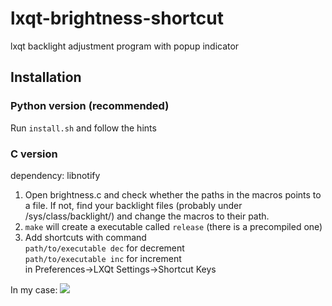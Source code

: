 # lxqt-brightness-shortcut
lxqt backlight adjustment program with popup indicator

## Installation
### Python version (recommended)
Run ```install.sh``` and follow the hints

### C version
dependency: libnotify
1. Open brightness.c and check whether the paths in the macros points to a file. If not, find your backlight files (probably under /sys/class/backlight/) and change the macros to their path.
2. ```make``` will create a executable called ```release``` (there is a precompiled one)
3. Add shortcuts with command \
```path/to/executable dec``` for decrement \
```path/to/executable inc``` for increment \
in Preferences->LXQt Settings->Shortcut Keys

In my case:
![](https://i.imgur.com/F1fgYO6.png)


